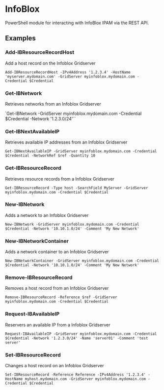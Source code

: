 # InfoBlox
PowerShell module for interacting with InfoBlox IPAM via the REST API.

## Examples
### Add-IBResourceRecordHost
Add a host record on the Infoblox Gridserver

`Add-IBResourceRecordHost -IPv4Address '1.2.3.4' -HostName 'myserver.mydomain.com' -GridServer myinfoblox.mydomain.com -Credential $Credential`

### Get-IBNetwork
Retrieves networks from an Infoblox Gridserver

`Get-IBNetwork -GridServer myinfoblox.mydomain.com -Credential $Credential -Network '1.2.3.0/24'``

### Get-IBNextAvailableIP
Retrieves available IP addresses from an Infoblox Gridserver

`Get-IBNextAvailableIP -GridServer myinfoblox.mydomain.com -Credential $Credential -NetworkRef $ref -Quantity 10`

### Get-IBResourceRecord
Retrieves resource records from a Infoblox Gridserver

`Get-IBResourceRecord -Type host -SearchField MyServer -GridServer myinfoblox.mydomain.com -Credential $Credential`

### New-IBNetwork
Adds a network to an Infoblox Gridserver

`New-IBNetwork -GridServer myinfoblox.mydomain.com -Credential $Credential -Network '10.10.1.0/24' -Comment 'My New Network'`

### New-IBNetworkContainer
Adds a network container to an Infoblox Gridserver

`New-IBNetworkContainer -GridServer myinfoblox.mydomain.com -Credential $Credential -Network '10.10.1.0/24' -Comment 'My New Network'`

### Remove-IBResourceRecord
Removes a host record from an Infoblox Gridserver

`Remove-IBResourceRecord -Reference $ref -GridServer myinfoblox.mydomain.com -Credential $Credential`

### Request-IBAvailableIP
Reservers an available IP from a Infoblox Gridserver

`Request-IBAvailableIP -GridServer myinfoblox.mydomain.com -Credential $Credential -Network '1.2.3.0/24' -Name 'server01' -Comment 'test server'`

### Set-IBResourceRecord
Changes a host record on an Infoblox Gridserver

`Set-IBResourceRecord -Reference Reference -IPv4Address '1.2.3.4' -HostName myhost.mydomain.com -GridServer myinfoblox.mydomain.com -Credential $Credential`
